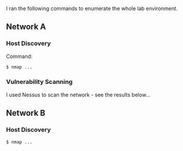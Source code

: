 I ran the following commands to enumerate the whole lab environment.

## Network A

### Host Discovery

Command:

```bash
$ nmap ...
```

### Vulnerability Scanning

I used Nessus to scan the network - see the results below...

## Network B

### Host Discovery

```bash
$ nmap ...
```